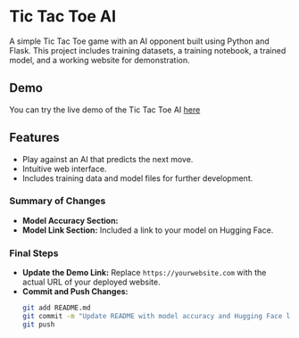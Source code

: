 # Tic Tac Toe AI

A simple Tic Tac Toe game with an AI opponent built using Python and Flask. This project includes training datasets, a training notebook, a trained model, and a working website for demonstration.

## Demo

You can try the live demo of the Tic Tac Toe AI [here](https://bijayakumartamang.com.np/tic-tac-toe)

## Features

- Play against an AI that predicts the next move.
- Intuitive web interface.
- Includes training data and model files for further development.



### Summary of Changes

- **Model Accuracy Section:** 
- **Model Link Section:** Included a link to your model on Hugging Face.

### Final Steps

- **Update the Demo Link:** Replace `https://yourwebsite.com` with the actual URL of your deployed website.
- **Commit and Push Changes:**
   ```bash
   git add README.md
   git commit -m "Update README with model accuracy and Hugging Face link"
   git push
